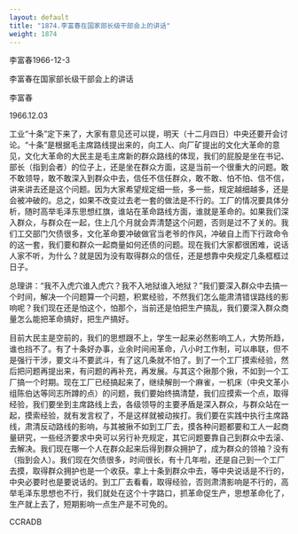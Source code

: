 ```yaml
---
layout: default
title: "1874.李富春在国家部长级干部会上的讲话"
weight: 1874
---
```


李富春1966-12-3

李富春在国家部长级干部会上的讲话

李富春

1966.12.03

工业“十条”定下来了，大家有意见还可以提，明天（十二月四日）中央还要开会讨论。“十条”是根据毛主席路线提出来的，向工人、向厂矿提出的文化大革命的意见，文化大革命的大民主是毛主席新的群众路线的体现，我们的屁股是坐在书记、部长（指到会者）的位子上，还是坐在群众方面，这是当前一个很重大的问题。敢不敢领导，敢不敢深入到群众中去，信任不信任群众，敢不敢、怕不怕、信不信，讲来讲去还是这个问题。因为大家希望规定细一些，多一些，规定越细越多，还是会被冲破的。总之，如果不改变过去老一套的做法是不行的。工厂的情况要具体分析，随时高举毛泽东思想红旗，谁站在革命路线方面，谁就是革命的。如果我们深入群众，与群众在一起，住上几个月就会弄清楚这个问题，否则是过不了关的。我们工交部门欠债很多，文化革命要冲破做官当老爷的作风，冲破自上而下行政命令的这一套，我们要和群众一起商量如何还债的问题。现在我们大家都很困难，说话人家不听，为什么？就是因为没有取得群众的信任，还是想靠中央规定几条框框过日子。

总理讲：“我不入虎穴谁入虎穴？我不入地狱谁入地狱？”我们要深入群众中去搞一个时间，解决一个问题算一个问题，积累经验，不然我们怎么能肃清错误路线的影响呢？我们现在还是怕这个，怕那个，当前还是怕把生产搞乱，我们要深入群众商量怎么能把革命搞好，把生产搞好。

目前大民主是空前的，我们的思想跟不上，学生一起来必然影响工人，大势所趋，谁也挡不了。有了十条好办事，业余时间闹革命，八小时工作制，可以串联，但不是强行干涉，要文斗不要武斗，有了这几条就不怕了。到了一个工厂摸索经验，然后把问题再提出来，有问题的再补充，再发展。与其这个揪那个揪，不如到一个工厂搞一个时期。现在工厂已经搞起来了，继续解剖一个麻雀，一机床（中央文革小组陈伯达等同志所蹲的点）的问题，我们要始终搞清楚，我们应摸索一个点，取得经验，我们要坐到主席路线上去，各级领导的主要矛盾是深入群众，与群众站在一起，摸索经验，就有发言权了，不是这样就被动挨打。我们要在实践中执行主席路线，肃清反动路线的影响，与其被揪不如到工厂去，摸各种问题都要和工人一起商量研究，一些经济要求中央可以另行补充规定，其它问题要靠自己到群众中去滚、去解决。我们现在哪一个人在群众起来后得到群众拥护了，成为群众的领袖？没有（指到会人）。我们现在欠债很多，时间很长，有十几年啦，还是自己到一个工厂去摸，取得群众拥护也是一个收获。拿上十条到群众中去，等中央说话是不行的，中央必要时也是要说话的。到工厂去看看，取得经验，否则肃清影响是不行的，高举毛泽东思想也不行，我们就处在这个十字路口，抓革命促生产，思想革命化了，生产就上去了，短期影响一点生产是不可免的。

CCRADB

